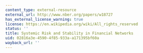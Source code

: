 ```yaml
---
content_type: external-resource
external_url: http://www.nber.org/papers/w18727
has_external_license_warning: true
license: https://en.wikipedia.org/wiki/All_rights_reserved
status: ''
title: Systemic Risk and Stability in Financial Networks
uid: 02816a3e-4590-4f85-933a-a171395bf60a
wayback_url: ''
---
```

